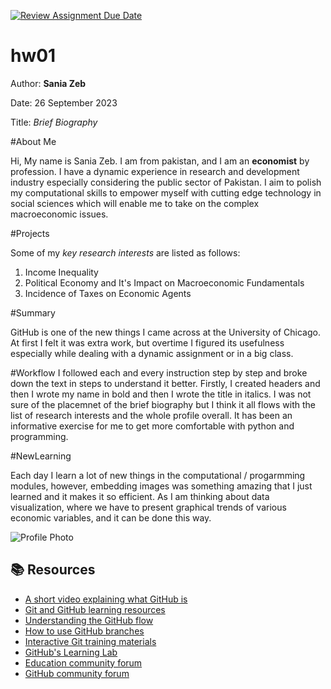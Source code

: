[![Review Assignment Due Date](https://classroom.github.com/assets/deadline-readme-button-24ddc0f5d75046c5622901739e7c5dd533143b0c8e959d652212380cedb1ea36.svg)](https://classroom.github.com/a/bEPlIkIB)
# hw01
Author: **Sania Zeb**

Date: 26 September 2023

Title: *Brief Biography*

#About Me

Hi, My name is Sania Zeb. I am from pakistan, and I am an **economist** by profession. I have a dynamic experience in research and development industry especially considering the public sector of Pakistan. I aim to polish my computational skills to empower myself with cutting edge technology in social sciences which will enable me to take on the complex macroeconomic issues. 

#Projects

Some of my *key research interests* are listed as follows:
1. Income Inequality 
2. Political Economy and It's Impact on Macroeconomic Fundamentals 
3. Incidence of Taxes on Economic Agents

#Summary

GitHub is one of the new things I came across at the University of Chicago. At first I felt it was extra work, but overtime I figured its usefulness especially while dealing with a dynamic assignment or in a big class. 

#Workflow
I followed each and every instruction step by step and broke down the text in steps to understand it better. Firstly, I created headers and then I wrote my name in bold and then I wrote the title in italics. I was not sure of the placemnet of the brief biography but I think it all flows with the list of research interests and the whole profile overall. It has been an informative exercise for me to get more comfortable with python and programming.

#NewLearning

Each day I learn a lot of new things in the computational / progarmming modules, however, embedding images was something amazing that I just learned and it makes it so efficient. As I am thinking about data visualization, where we have to present graphical trends of various economic variables, and it can be done this way.

![Profile Photo]("C:\Users\sania\hw00-saniazeb8\Profile.jpg")


## 📚  Resources 
* [A short video explaining what GitHub is](https://www.youtube.com/watch?v=w3jLJU7DT5E&feature=youtu.be) 
* [Git and GitHub learning resources](https://docs.github.com/en/github/getting-started-with-github/git-and-github-learning-resources) 
* [Understanding the GitHub flow](https://guides.github.com/introduction/flow/)
* [How to use GitHub branches](https://www.youtube.com/watch?v=H5GJfcp3p4Q&feature=youtu.be)
* [Interactive Git training materials](https://githubtraining.github.io/training-manual/#/01_getting_ready_for_class)
* [GitHub's Learning Lab](https://lab.github.com/)
* [Education community forum](https://education.github.community/)
* [GitHub community forum](https://github.community/)
